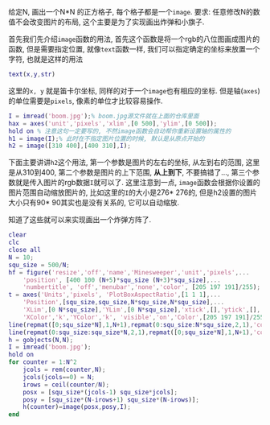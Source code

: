 给定N, 画出一个N*N 的正方格子, 每个格子都是一个`image`. 要求: 任意修改N的数值不会改变图片的布局, 这个主要是为了实现画出炸弹和小旗子.

首先我们先介绍`image`函数的用法, 首先这个函数是将一个rgb的八位图画成图片的函数, 但是需要指定位置, 就像`text`函数一样, 我们可以指定确定的坐标来放置一个字符, 也就是这样的用法
```matlab
text(x,y,str)
```
这里的`x, y` 就是笛卡尔坐标, 同样的对于一个`image`也有相应的坐标. 但是轴(`axes`)的单位需要是`pixels`, 像素的单位才比较容易操作. 
```matlab
I = imread('boom.jpg');% boom.jpg源文件就在上面的仓库里面
hax = axes('unit','pixels','xlim',[0 500],'ylim',[0 500]);
hold on % 注意这句一定要写的, 不然image函数会自动帮你重新设置轴的属性的
h1 = image(I);% 此时在不指定图片位置的时候, 默认是从原点开始的
h2 = image([310 400],[400 310],I);
```
下面主要讲讲`h2`这个用法, 第一个参数是图片的左右的坐标, 从左到右的范围, 这里是从310到400, 第二个参数是图片的上下范围, **从上到下**, 不要搞错了..., 第三个参数就是传入图片的rgb数据`I`就可以了. 这里注意到一点, `image`函数会根据你设置的图片范围自动缩放图片的, 比如这里的`I`的大小是276* 276的, 但是h2设置的图片大小只有90* 90其实也是没有关系的, 它可以自动缩放. 

知道了这些就可以来实现画出一个炸弹方阵了.
```matlab
clear
clc
close all
N = 10;
squ_size = 500/N;
hf = figure('resize','off','name','Minesweeper','unit','pixels',...
    'position', [400 100 (N+5)*squ_size (N+3)*squ_size],...
    'numbertitle', 'off','menubar','none','color', [205 197 191]/255);
t = axes('Units','pixels', 'PlotBoxAspectRatio',[1 1 1],...
    'Position',[squ_size,squ_size,N*squ_size,N*squ_size],...
    'XLim',[0 N*squ_size],'YLim',[0 N*squ_size],'xtick',[],'ytick',[],...
    'XColor','k','YColor','k', 'visible','on','Color',[205 197 191]/255);
line(repmat([0;squ_size*N],1,N+1),repmat(0:squ_size:N*squ_size,2,1),'color','k');
line(repmat(0:squ_size:squ_size*N,2,1),repmat([0;squ_size*N],1,N+1),'color','k');
h = gobjects(N,N);
I = imread('boom.jpg');
hold on
for counter = 1:N^2
    jcols = rem(counter,N);
    jcols(jcols==0) = N;
    irows = ceil(counter/N);
    posx = [squ_size*(jcols-1) squ_size*jcols];
    posy = [squ_size*(N-irows+1) squ_size*(N-irows)];
    h(counter)=image(posx,posy,I);
end
```





